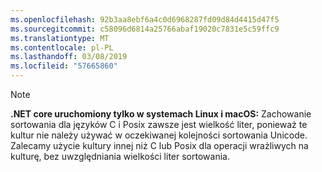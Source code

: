 ```yaml
---
ms.openlocfilehash: 92b3aa8ebf6a4c0d6968287fd09d84d4415d47f5
ms.sourcegitcommit: c58096d6814a25766abaf19020c7831e5c59ffc9
ms.translationtype: MT
ms.contentlocale: pl-PL
ms.lasthandoff: 03/08/2019
ms.locfileid: "57665860"
---
```

> [!NOTE]
> **.NET core uruchomiony tylko w systemach Linux i macOS:** Zachowanie sortowania dla języków C i Posix zawsze jest wielkość liter, ponieważ te kultur nie należy używać w oczekiwanej kolejności sortowania Unicode. Zalecamy użycie kultury innej niż C lub Posix dla operacji wrażliwych na kulturę, bez uwzględniania wielkości liter sortowania.  

